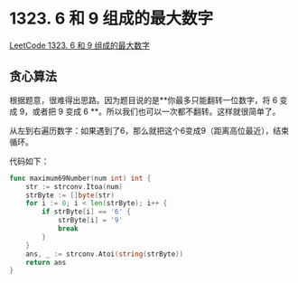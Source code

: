 # 1323. 6 和 9 组成的最大数字

[LeetCode 1323. 6 和 9 组成的最大数字](https://leetcode.cn/problems/maximum-69-number/)

## 贪心算法

根据题意，很难得出思路。因为题目说的是**你最多只能翻转一位数字，将 6 变成 9，或者把 9 变成 6 **。所以我们也可以一次都不翻转。这样就很简单了。

从左到右遍历数字：如果遇到了6，那么就把这个6变成9（距离高位最近），结束循环。

代码如下：

```go
func maximum69Number(num int) int {
	str := strconv.Itoa(num)
	strByte := []byte(str)
	for i := 0; i < len(strByte); i++ {
		if strByte[i] == '6' {
			strByte[i] = '9'
			break
		}
	}
	ans, _ := strconv.Atoi(string(strByte))
	return ans
}
```







